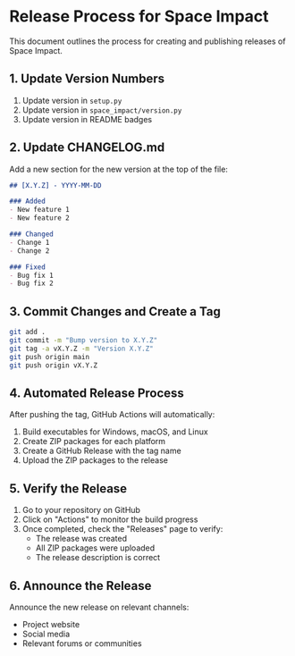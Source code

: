 # Release Process for Space Impact

This document outlines the process for creating and publishing releases of Space Impact.

## 1. Update Version Numbers

1. Update version in `setup.py`
2. Update version in `space_impact/version.py`
3. Update version in README badges

## 2. Update CHANGELOG.md

Add a new section for the new version at the top of the file:

```markdown
## [X.Y.Z] - YYYY-MM-DD

### Added
- New feature 1
- New feature 2

### Changed
- Change 1
- Change 2

### Fixed
- Bug fix 1
- Bug fix 2
```

## 3. Commit Changes and Create a Tag

```bash
git add .
git commit -m "Bump version to X.Y.Z"
git tag -a vX.Y.Z -m "Version X.Y.Z"
git push origin main
git push origin vX.Y.Z
```

## 4. Automated Release Process

After pushing the tag, GitHub Actions will automatically:

1. Build executables for Windows, macOS, and Linux
2. Create ZIP packages for each platform
3. Create a GitHub Release with the tag name
4. Upload the ZIP packages to the release

## 5. Verify the Release

1. Go to your repository on GitHub
2. Click on "Actions" to monitor the build progress
3. Once completed, check the "Releases" page to verify:
   - The release was created
   - All ZIP packages were uploaded
   - The release description is correct

## 6. Announce the Release

Announce the new release on relevant channels:
- Project website
- Social media
- Relevant forums or communities
